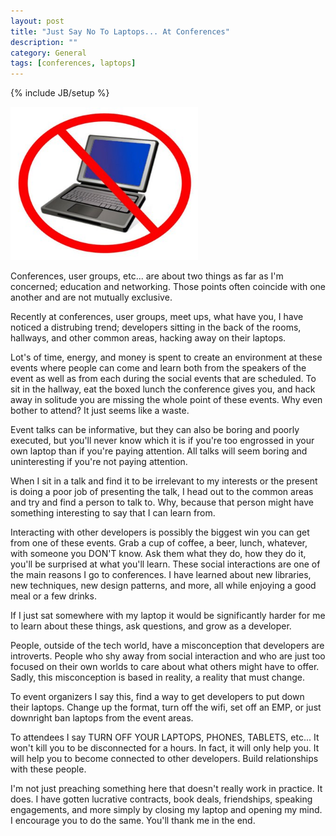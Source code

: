 ```yaml
---
layout: post
title: "Just Say No To Laptops... At Conferences"
description: ""
category: General
tags: [conferences, laptops]
---
```

{% include JB/setup %}

<img src="/assets/images/2012/05/09/laptop-ban.jpg" class="img-right" style="width: 300px" />

Conferences, user groups, etc... are about two things as far as I'm concerned; education and networking. Those points often coincide with one another and are not mutually exclusive.

Recently at conferences, user groups, meet ups, what have you, I have noticed a distrubing trend; developers sitting in the back of the rooms, hallways, and other common areas, hacking away on their laptops.

Lot's of time, energy, and money is spent to create an environment at these events where people can come and learn both from the speakers of the event as well as from each during the social events that are scheduled. To sit in the hallway, eat the boxed lunch the conference gives you, and hack away in solitude you are missing the whole point of these events. Why even bother to attend? It just seems like a waste.

Event talks can be informative, but they can also be boring and poorly executed, but you'll never know which it is if you're too engrossed in your own laptop than if you're paying attention. All talks will seem boring and uninteresting if you're not paying attention.

When I sit in a talk and find it to be irrelevant to my interests or the present is doing a poor job of presenting the talk, I head out to the common areas and try and find a person to talk to. Why, because that person might have something interesting to say that I can learn from.

Interacting with other developers is possibly the biggest win you can get from one of these events. Grab a cup of coffee, a beer, lunch, whatever, with someone you DON'T know. Ask them what they do, how they do it, you'll be surprised at what you'll learn. These social interactions are one of the main reasons I go to conferences. I have learned about new libraries, new techniques, new design patterns, and more, all while enjoying a good meal or a few drinks.

If I just sat somewhere with my laptop it would be significantly harder for me to learn about these things, ask questions, and grow as a developer.

People, outside of the tech world, have a misconception that developers are introverts. People who shy away from social interaction and who are just too focused on their own worlds to care about what others might have to offer. Sadly, this misconception is based in reality, a reality that must change.

To event organizers I say this, find a way to get developers to put down their laptops. Change up the format, turn off the wifi, set off an EMP, or just downright ban laptops from the event areas.

To attendees I say TURN OFF YOUR LAPTOPS, PHONES, TABLETS, etc... It won't kill you to be disconnected for a hours. In fact, it will only help you. It will help you to become connected to other developers. Build relationships with these people. 

I'm not just preaching something here that doesn't really work in practice. It does. I have gotten lucrative contracts, book deals, friendships, speaking engagements, and more simply by closing my laptop and opening my mind. I encourage you to do the same. You'll thank me in the end.